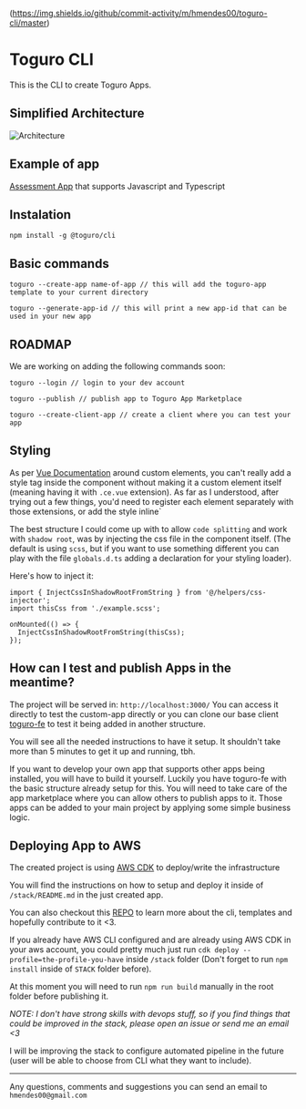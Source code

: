 (https://img.shields.io/github/commit-activity/m/hmendes00/toguro-cli/master)

# Toguro CLI

This is the CLI to create Toguro Apps.

## Simplified Architecture

![Architecture](https://i.ibb.co/BBbZPg4/Untitled-Artwork-5.png)

## Example of app

[Assessment App](https://github.com/hmendes00/assessment-app) that supports Javascript and Typescript

## Instalation

```
npm install -g @toguro/cli
```

## Basic commands

```
toguro --create-app name-of-app // this will add the toguro-app template to your current directory

toguro --generate-app-id // this will print a new app-id that can be used in your new app
```

## ROADMAP

We are working on adding the following commands soon:

```
toguro --login // login to your dev account

toguro --publish // publish app to Toguro App Marketplace

toguro --create-client-app // create a client where you can test your app
```

## Styling

As per [Vue Documentation](https://vuejs.org/guide/extras/web-components.html#building-custom-elements-with-vue) around custom elements, you can't really add a style tag inside the component without making it a custom element itself (meaning having it with `.ce.vue` extension). As far as I understood, after trying out a few things, you'd need to register each element separately with those extensions, or add the style inline`

The best structure I could come up with to allow `code splitting` and work with `shadow root`, was by injecting the css file in the component itself. (The default is using `scss`, but if you want to use something different you can play with the file `globals.d.ts` adding a declaration for your styling loader).

Here's how to inject it:

```
import { InjectCssInShadowRootFromString } from '@/helpers/css-injector';
import thisCss from './example.scss';

onMounted(() => {
  InjectCssInShadowRootFromString(thisCss);
});
```

## How can I test and publish Apps in the meantime?

The project will be served in: `http://localhost:3000/`
You can access it directly to test the custom-app directly or you can clone our base client [toguro-fe](https://github.com/hmendes00/toguro-fe) to test it being added in another structure.

You will see all the needed instructions to have it setup.
It shouldn't take more than 5 minutes to get it up and running, tbh.

If you want to develop your own app that supports other apps being installed, you will have to build it yourself.
Luckily you have toguro-fe with the basic structure already setup for this. You will need to take care of the app marketplace where you can allow others to publish apps to it. Those apps can be added to your main project by applying some simple business logic.

## Deploying App to AWS

The created project is using [AWS CDK](https://docs.aws.amazon.com/cdk/v2/guide/home.html) to deploy/write the infrastructure

You will find the instructions on how to setup and deploy it inside of `/stack/README.md` in the just created app.

You can also checkout this [REPO](https://github.com/hmendes00/toguro-cli) to learn more about the cli, templates and hopefully contribute to it <3.

If you already have AWS CLI configured and are already using AWS CDK in your aws account, you could pretty much just run
`cdk deploy --profile=the-profile-you-have` inside `/stack` folder (Don't forget to run `npm install` inside of `STACK` folder before).

At this moment you will need to run `npm run build` manually in the root folder before publishing it.

_NOTE: I don't have strong skills with devops stuff, so if you find things that could be improved in the stack, please open an issue or send me an email <3_

I will be improving the stack to configure automated pipeline in the future (user will be able to choose from CLI what they want to include).

---

Any questions, comments and suggestions you can send an email to
`hmendes00@gmail.com`
